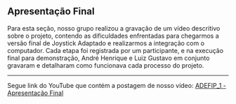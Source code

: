 ## Apresentação Final 

Para esta seção, nosso grupo realizou a gravação de um vídeo descritivo sobre o projeto, contendo as dificuldades enfrentadas para chegarmos a versão final de Joystick Adaptado e realizarmos a integração com o computador.
Cada etapa foi registrada por um participante, e na execução final para demonstração, André Henrique e Luiz Gustavo em conjunto gravaram e detalharam como funcionava cada processo do projeto.

---

Segue link do YouTube que contém a postagem de nosso vídeo: [ADEFIP_1 - Apresentação Final](https://youtu.be/SqD6JBnbXro)
